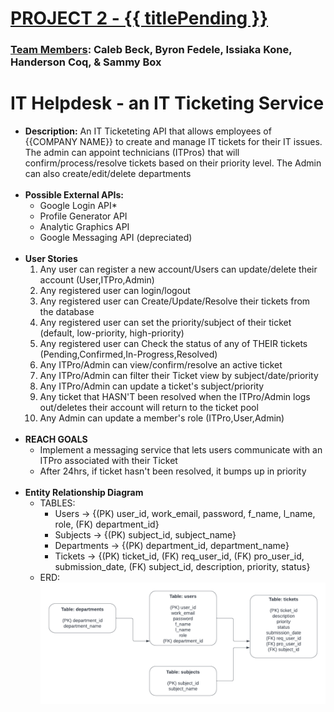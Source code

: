 # <u>PROJECT 2 - {{ titlePending }}</u>

### <u>Team Members</u>: Caleb Beck, Byron Fedele, Issiaka Kone, Handerson Coq, & Sammy Box
# IT Helpdesk - an IT Ticketing Service
- <b>Description:</b> An IT Ticketeting API that allows employees of {{COMPANY NAME}} to create and manage IT tickets
for their IT issues. The admin can appoint technicians (ITPros) that will confirm/process/resolve tickets based on
their priority level. The Admin can also create/edit/delete departments
<br></br>
- <b>Possible External APIs:</b>
  - Google Login API*
  - Profile Generator API
  - Analytic Graphics API 
  - Google Messaging API (depreciated)
<br></br>
- <b>User Stories</b>
  1. Any user can register a new account/Users can update/delete their account (User,ITPro,Admin)
  2. Any registered user can login/logout
  3. Any registered user can Create/Update/Resolve their tickets from the database
  4. Any registered user can set the priority/subject of their ticket (default, low-priority, high-priority)
  5. Any registered user can Check the status of any of THEIR tickets (Pending,Confirmed,In-Progress,Resolved)
  6. Any ITPro/Admin can view/confirm/resolve an active ticket
  7. Any ITPro/Admin can filter their Ticket view by subject/date/priority
  8. Any ITPro/Admin can update a ticket's subject/priority
  9. Any ticket that HASN'T been resolved when the ITPro/Admin logs out/deletes their account will return to the ticket pool
  10. Any Admin can update a member's role (ITPro,User,Admin)
<br></br>
- <b>REACH GOALS</b>
  - Implement a messaging service that lets users communicate with an ITPro associated with their Ticket
  - After 24hrs, if ticket hasn't been resolved, it bumps up in priority
<br></br>
- <b>Entity Relationship Diagram</b>
  - TABLES:
    - Users -> {(PK) user_id, work_email, password, f_name, l_name, role, (FK) department_id}
    - Subjects -> {(PK) subject_id, subject_name}
    - Departments -> {(PK) department_id, department_name}
    - Tickets -> {(PK) ticket_id, (FK) req_user_id, (FK) pro_user_id, submission_date, (FK) subject_id, description, priority, status}
  - ERD:
![](Project2ERD.png)
<br></br>